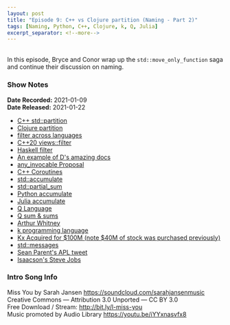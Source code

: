 ```yaml
---
layout: post
title: "Episode 9: C++ vs Clojure partition (Naming - Part 2)"
tags: [Naming, Python, C++, Clojure, k, Q, Julia]
excerpt_separator: <!--more-->
---
```


<div id="buzzsprout-player-7429945"></div>
<script src="https://www.buzzsprout.com/1501960/7429945-episode-9-what-s-the-title-part-2.js?container_id=buzzsprout-player-7429945&player=small" type="text/javascript" charset="utf-8"></script>

<br>In this episode, Bryce and Conor wrap up the `std::move_only_function` saga and continue their discussion on naming.

<!--more-->

### Show Notes

**Date Recorded:** 2021-01-09 <br>
**Date Released:** 2021-01-22

* [C++ std::partition](https://en.cppreference.com/w/cpp/algorithm/partition)
* [Clojure partition](https://clojuredocs.org/clojure.core/partition)
* [filter across languages](https://twitter.com/code_report/status/1279169637008146432?s=20)
* [C++20 views::filter](https://en.cppreference.com/w/cpp/ranges/filter_view)
* [Haskell filter](https://hackage.haskell.org/package/base-4.14.1.0/docs/Prelude.html#v:filter)
* [An example of D's amazing docs](https://dlang.org/library/std/algorithm/iteration/chunk_by.html)
* [any_invocable Proposal](http://www.open-std.org/jtc1/sc22/wg21/docs/papers/2020/p0288r6.html)
* [C++ Coroutines](https://en.cppreference.com/w/cpp/language/coroutines)
* [std::accumulate](https://en.cppreference.com/w/cpp/algorithm/accumulate)
* [std::partial_sum](https://en.cppreference.com/w/cpp/algorithm/partial_sum)
* [Python accumulate](https://docs.python.org/3/library/itertools.html#itertools.accumulate)
* [Julia accumulate](https://docs.julialang.org/en/v1/base/arrays/#Base.accumulate)
* [Q Language](https://code.kx.com/q/learn/startingkdb/language/)
* [Q sum & sums](https://code.kx.com/q4m3/A_Built-in_Functions/#a91-sum)
* [Arthur Whitney](https://aplwiki.com/wiki/Arthur_Whitney)
* [k programming language](https://kparc.com/)
* [Kx Acquired for $100M (note $40M of stock was purchased previously)](https://www.irishtimes.com/business/technology/first-derivatives-completes-53-8m-acquisition-of-kx-systems-1.3929204)
* [std::messages](https://en.cppreference.com/w/cpp/locale/messages)
* [Sean Parent's APL tweet](https://twitter.com/SeanParent/status/1345634930596794368?s=20)
* [Isaacson's Steve Jobs](https://www.amazon.com/Steve-Jobs-Walter-Isaacson/dp/1451648537)

### Intro Song Info

Miss You by Sarah Jansen https://soundcloud.com/sarahjansenmusic<br>
Creative Commons — Attribution 3.0 Unported — CC BY 3.0<br>
Free Download / Stream: http://bit.ly/l-miss-you<br>
Music promoted by Audio Library https://youtu.be/iYYxnasvfx8<br>
